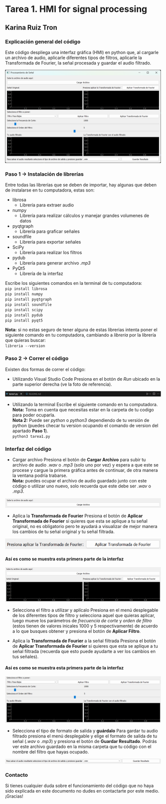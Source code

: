 # Tarea 1. HMI for signal processing
## Karina Ruiz Tron 

### Explicación general del código
Este código despliega una interfaz gráfica (HMI) en python que, al cargarle un archivo de audio, aplicarle diferentes tipos de filtros, aplicarle la Transformada de Fourier, la señal procesada y guardar el audio filtrado. 

![alt](images/interfaz_completa.png)

### Paso 1 -> Instalación de librerías
Entre todas las librerías que se deben de importar, hay algunas que deben de instalarse en tu computadora, estas son:
* librosa
    * Librería para extraer audio
* numpy
    * Librería para realizar cálculos y manejar grandes volumenes de datos
* pyqtgraph
    * Librería para graficar señales
* soundfile
    * Librería para exportar señales
* SciPy
    * Librería para realizar los filtros
* pydub
    * Librería para generar archivo *.mp3*
* PyQt5
    * Librería de la interfaz

Escribe los siguientes comandos en la terminal de tu computadora:\
`pip install librosa`\
`pip install numpy`\
`pip install pyqtgraph`\
`pip install soundfile`\
`pip install scipy`\
`pip install pydub`\
`pip install pyqt5`

**Nota:** si no estas seguro de tener alguna de estas librerias intenta poner el siguiente comando en tu computadora, cambiando a *libreria* por la librería que quieras buscar:\
`libreria --version`

### Paso 2 -> Correr el código
Existen dos formas de correr el código:
* Utilizando Visual Studio Code
Presiona en el botón de *Run* ubicado en la parte superior derecha (ve la foto de referencia).

![alt](images/run_vsc.png)

* Utilizando la terminal
Escribe el siguiente comando en tu computadora.\
**Nota:** Toma en cuenta que necesitas estar en la carpeta de tu codigo para poder ocuparla.\
**Nota 2:** Puede ser *python* o *python3* dependiendo de tu versión de python (puedes checar tu version ocupando el comando de version del apartado **Paso 1**).\
`python3 tarea1.py`

### Interfaz del código
* Cargar archivo
Presiona el botón de **Cargar Archivo** para subir tu archivo de audio *.wav* o *.mp3* (solo uno por vez) y espera a que este se procese y cargue la primera gráfica antes de continuar, de otra manera la ventana podría trabarse.\
**Nota:** puedes ocupar el archivo de audio guardado junto con este código o utilizar uno nuevo, solo recuerda que este debe ser *.wav* o *.mp3*.

![alt](images/upload_audio.png)

* Aplica la **Transformada de Fourier**
Presiona el botón de **Aplicar Transformada de Fourier** si quieres que esta se aplique a tu señal original, no es obligatorio pero te ayudará a visualizar de mejor manera los cambios de tu señal original y tu señal filtrada.

![alt](images/first_fourier.png)

#### Así es como se muestra esta primera parte de la interfaz

![alt](images/first_part.png)

* Selecciona el filtro a utilizar y aplícalo
Presiona en el menú desplegable de los diferentes tipos de filtro y selecciona aquel que quieras aplicar, luego mueve los parámetros de *frecuencia de corte* y *orden de filtro* (estos tienen de valores inicales 1000 y 5 respectivamente) de acuerdo a lo que busques obtener y presiona el botón de **Aplicar Filtro**.

* Aplica la **Transformada de Fourier** a la señal filtrada
Presiona el botón de **Aplicar Transformada de Fourier** si quieres que esta se aplique a tu señal filtrada (recuerda que esto puede ayudarte a ver los cambios en tus señales).

#### Así es como se muestra esta primera parte de la interfaz

![alt](images/second_part.png)

* Selecciona el tipo de formato de salida y **guárdalo**
Para gardar tu audio filtrado presiona el menú desplegable y elige el formato de salida de tu señal (*.wav* o *.mp3*) y presiona el botón de **Guardar Resultado**. Podrás ver este archivo guardado en la misma carpeta que tu código con el nombre del filtro que hayas ocupado.

![alt](images/last_part.png)

### Contacto
Si tienes cualquier duda sobre el funcionamiento del código que no haya sido explicada en este documento no dudes en contactarte por este medio. ¡Gracias!
